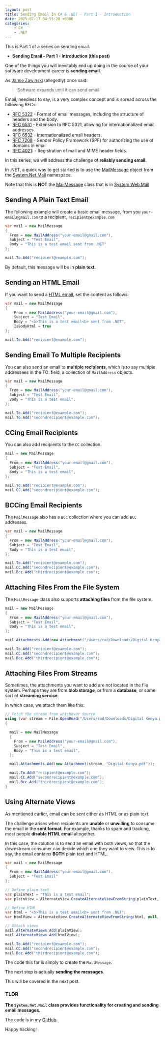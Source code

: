 ```yaml
---
layout: post
title: Sending Email In C# & .NET - Part 1 - Introduction 
date: 2025-07-17 04:55:20 +0300
categories:
    - C#
    - .NET
---
```


This is Part 1 of a series on sending email.

- **Sending Email - Part 1 - Introduction (this post)**

One of the things you will inevitably end up doing in the course of your software development career is **sending email**.

As [Jamie Zawinski](https://www.jwz.org/) (allegedly) once said:

> Software expands until it can send email

Email, needless to say, is a very complex concept and is spread across the following RFCs:

- [RFC 5322](https://datatracker.ietf.org/doc/html/rfc5321) - Format of email messages, including the structure of headers and the body.
- [RFC 6531](https://datatracker.ietf.org/doc/html/rfc6531) - Extension to RFC 5321, allowing for internationalized email addresses.
- [RFC 6532](https://datatracker.ietf.org/doc/html/rfc6532) - Internationalized email headers.
- [RFC 7208](https://datatracker.ietf.org/doc/html/rfc7208) - Sender Policy Framework (SPF) for authorizing the use of domains in email
- [RFC 4021](https://datatracker.ietf.org/doc/html/rfc4021): - Registration of mail and MIME header fields.

In this series, we will address the challenge of **reliably sending email**.

In .NET, a quick way to get started is to use the [MailMessage](https://learn.microsoft.com/en-us/dotnet/api/system.net.mail.mailmessage?view=net-9.0) object from the [System.Net.Mail](https://learn.microsoft.com/en-us/dotnet/api/system.net.mail?view=net-9.0) namespace.

Note that this is **NOT** the [MailMessage](https://learn.microsoft.com/en-us/dotnet/api/system.web.mail.mailmessage?view=netframework-4.8.1) class that is in [System.Web.Mail](https://learn.microsoft.com/en-us/dotnet/api/system.web.mail?view=netframework-4.8.1)

## Sending A Plain Text Email

The following example will create a basic email message, from you `your-email@gmail.com` to a recipient, `recipient@example.com`

```c#
var mail = new MailMessage
{
  From = new MailAddress("your-email@gmail.com"),
  Subject = "Test Email",
  Body = "This is a test email sent from .NET"
};

mail.To.Add("recipient@example.com");
```

By default, this message will be in **plain text**.

## Sending an HTML Email

If you want to send a [HTML email](https://en.wikipedia.org/wiki/HTML_email), set the content as follows:

```c#
var mail = new MailMessage
{
    From = new MailAddress("your-email@gmail.com"),
    Subject = "Test Email",
    Body = "<b>This is a test email<b> sent from .NET",
    IsBodyHtml = true
};

mail.To.Add("recipient@example.com");
```

## Sending Email To Multiple Recipients

You can also send an email to **multiple recipients**, which is to say multiple addressees in the TO: field, a collection of `MailAddress` objects.

```c#
var mail = new MailMessage
{
  From = new MailAddress("your-email@gmail.com"),
  Subject = "Test Email",
  Body = "This is a test email",
};

mail.To.Add("recipient@example.com");
mail.To.Add("secondrecipient@example.com");

```

## CCing Email Recipients

You can also add recipients to the `CC` collection.

```c#
mail = new MailMessage
{
  From = new MailAddress("your-email@gmail.com"),
  Subject = "Test Email",
  Body = "This is a test email",
};

mail.To.Add("recipient@example.com");
mail.CC.Add("secondrecipient@example.com");
```

## BCCing Email Recipients

The `MailMessage` also has a `BCC` collection where you can add `BCC` addresses.

```c#
var mail = new MailMessage
{
  From = new MailAddress("your-email@gmail.com"),
  Subject = "Test Email",
  Body = "This is a test email",
};

mail.To.Add("recipient@example.com");
mail.CC.Add("secondrecipient@example.com");
mail.Bcc.Add("thirdrecipient@example.com");
```

## Attaching Files From the File System

The `MailMessage` class also supports **attaching files** from the file system.

```c#
mail = new MailMessage
{
  From = new MailAddress("your-email@gmail.com"),
  Subject = "Test Email",
  Body = "This is a test email",
};

mail.Attachments.Add(new Attachment("/Users/rad/Downloads/Digital Kenya.pdf"));

mail.To.Add("recipient@example.com");
mail.CC.Add("secondrecipient@example.com");
mail.Bcc.Add("thirdrecipient@example.com");
```

## Attaching Files From Streams

Sometimes, the attachments you want to add are not located in the file system. Perhaps they are from **blob storage**, or from a **database**, or some sort of **streaming service**.

In which case, we attach them like this:

```c#
// Fetch the stream from whichever source
using (var stream = File.OpenRead("/Users/rad/Downloads/Digital Kenya.pdf"))
{

  mail = new MailMessage
  {
    From = new MailAddress("your-email@gmail.com"),
    Subject = "Test Email",
    Body = "This is a test email",
  };

  mail.Attachments.Add(new Attachment(stream, "Digital Kenya.pdf"));

  mail.To.Add("recipient@example.com");
  mail.CC.Add("secondrecipient@example.com");
  mail.Bcc.Add("thirdrecipient@example.com");
}
```

## Using Alternate Views

As mentioned earlier, email can be sent either as HTML or as plain text.

The challenge arises when recipients are **unable** or **unwilling** to consume the email in the **sent format**. For example, thanks to spam and tracking, most people **disable HTML email** altogether.

In this case, the solution is to send an email with both views, so that the downstream consumer can decide which one they want to view. This is to say, the email contains **BOTH** plain text and HTML.

```c#
var mail = new MailMessage
{
  From = new MailAddress("your-email@gmail.com"),
  Subject = "Test Email"
};

// Define plain text
var plainText = "This is a test email";
var plainView = AlternateView.CreateAlternateViewFromString(plainText, null, MediaTypeNames.Text.Plain);

// Define HTML
var html = "<b>This is a test email<b> sent from .NET";
var htmlView = AlternateView.CreateAlternateViewFromString(html, null, MediaTypeNames.Text.Html);

// Attach views
mail.AlternateViews.Add(plainView);
mail.AlternateViews.Add(htmlView);

mail.To.Add("recipient@example.com");
mail.CC.Add("secondrecipient@example.com");
mail.Bcc.Add("thirdrecipient@example.com");
```

The code this far is simply to create the `MailMessage`.

The next step is actually **sending the messages**.

This will be covered in the next post.

### TLDR

**The `System.Net.Mail` class provides functionality for creating and sending email messages.**

The code is in my [GitHub](https://github.com/conradakunga/BlogCode/tree/master/2025-07-15%20-%20Sending%20Email).

Happy hacking!
